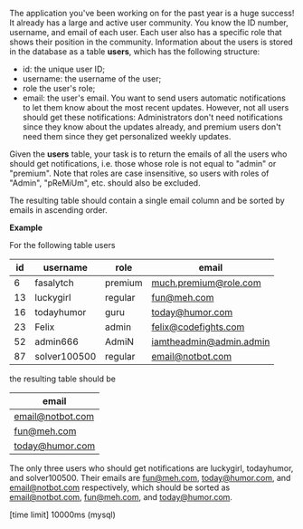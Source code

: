 The application you've been working on for the past year is a huge success! It already has a large and active user community. You know the ID number, username, and email of each user. Each user also has a specific role that shows their position in the community. Information about the users is stored in the database as a table **users**, which has the following structure:

* id: the unique user ID;
* username: the username of the user;
* role the user's role;
* email: the user's email.
You want to send users automatic notifications to let them know about the most recent updates. However, not all users should get these notifications: Administrators don't need notifications since they know about the updates already, and premium users don't need them since they get personalized weekly updates.

Given the **users** table, your task is to return the emails of all the users who should get notifications, i.e. those whose role is not equal to "admin" or "premium". Note that roles are case insensitive, so users with roles of "Admin", "pReMiUm", etc. should also be excluded.

The resulting table should contain a single email column and be sorted by emails in ascending order.

**Example**

For the following table users

|id	|username	|role|	email|
|---|---|---|---|
|6|	fasalytch|	premium	|much.premium@role.com|
|13|	luckygirl	|regular|	fun@meh.com|
|16|	todayhumor	|guru	|today@humor.com|
|23|	Felix|admin	|felix@codefights.com|
|52|	admin666	|AdmiN	|iamtheadmin@admin.admin|
|87|	solver100500	|regular|	email@notbot.com|
the resulting table should be

|email|
|---|
|email@notbot.com|
|fun@meh.com|
|today@humor.com|
The only three users who should get notifications are luckygirl, todayhumor, and solver100500. Their emails are fun@meh.com, today@humor.com, and email@notbot.com respectively, which should be sorted as email@notbot.com, fun@meh.com, and today@humor.com.

[time limit] 10000ms (mysql)
